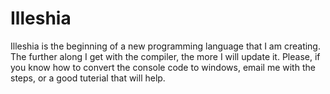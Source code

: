 # Illeshia
Illeshia is the beginning of a new programming language that I am creating. The further along I get with the compiler, the more I will update it. Please, if you know how to convert the console code to windows, email me with the steps, or a good tuterial that will help.
